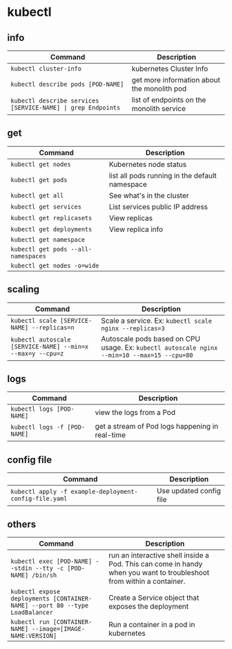 # kubectl

## info

|                  Command                                                  |                     Description                                                                                    |
|---------------------------------------------------------------------------|--------------------------------------------------------------------------------------------------------------------|
|`kubectl cluster-info`                                                     |kubernetes Cluster Info                                                                                             |
|`kubectl describe pods [POD-NAME]`                                         |get more information about the monolith pod                                                                         |
|`kubectl describe services [SERVICE-NAME] \| grep Endpoints`               |list of endpoints on the monolith service																		     |

## get

|                  Command           		|                     Description              			|
|-------------------------------------------|-------------------------------------------------------|
|`kubectl get nodes`                 		|Kubernetes node status                        			|
|`kubectl get pods`                  		|list all pods running in the default namespace			|
|`kubectl get all`                   		|See what's in the cluster                     			|
|`kubectl get services`              		|List services public IP address               			|
|`kubectl get replicasets`                  |View replicas                                          |
|`kubectl get deployments`                  |View replica info                                      |
|`kubectl get namespace`             		|                                             			|
|`kubectl get pods --all-namespaces`     	|                                            			|
|`kubectl get nodes -o=wide`             	|                                             			|

## scaling

|                  Command                                                  |                     Description                                                                                    |
|---------------------------------------------------------------------------|--------------------------------------------------------------------------------------------------------------------|
|`kubectl scale [SERVICE-NAME] --replicas=n`                                |Scale a service. Ex: `kubectl scale nginx --replicas=3`                                    |
|`kubectl autoscale [SERVICE-NAME] --min=x --max=y --cpu=z`                 |Autoscale pods based on CPU usage. Ex: `kubectl autoscale nginx --min=10 --max=15 --cpu=80`|

## logs

|                  Command                                                  |                     Description                                                                                    |
|---------------------------------------------------------------------------|--------------------------------------------------------------------------------------------------------------------|
|`kubectl logs [POD-NAME]`                                                  |view the logs from a Pod                                                                                            |
|`kubectl logs -f [POD-NAME]`                                               |get a stream of Pod logs happening in real-time                                                                     |

## config file

|                  Command                                                  |                     Description                                                                                    |
|---------------------------------------------------------------------------|--------------------------------------------------------------------------------------------------------------------|
|`kubectl apply -f example-deployment-config-file.yaml`                     |Use updated config file                                                                                             |

## others

|                  Command                                                  |                     Description                                                                                    |
|---------------------------------------------------------------------------|--------------------------------------------------------------------------------------------------------------------|
|`kubectl exec [POD-NAME] --stdin --tty -c [POD-NAME] /bin/sh`              |run an interactive shell inside a Pod. This can come in handy when you want to troubleshoot from within a container.|
|`kubectl expose deployments [CONTAINER-NAME] --port 80 --type LoadBalancer`|Create a Service object that exposes the deployment                                                                 |
|`kubectl run [CONTAINER-NAME] --image=[IMAGE-NAME:VERSION]`                |Run a container in a pod in kubernetes                                                                              |

